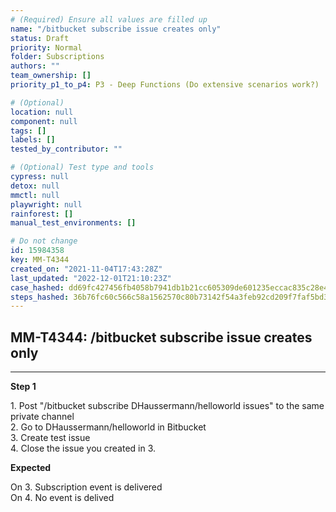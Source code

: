 ```yaml
---
# (Required) Ensure all values are filled up
name: "/bitbucket subscribe issue creates only"
status: Draft
priority: Normal
folder: Subscriptions
authors: ""
team_ownership: []
priority_p1_to_p4: P3 - Deep Functions (Do extensive scenarios work?)

# (Optional)
location: null
component: null
tags: []
labels: []
tested_by_contributor: ""

# (Optional) Test type and tools
cypress: null
detox: null
mmctl: null
playwright: null
rainforest: []
manual_test_environments: []

# Do not change
id: 15984358
key: MM-T4344
created_on: "2021-11-04T17:43:28Z"
last_updated: "2022-12-01T21:10:23Z"
case_hashed: dd69fc427456fb4058b7941db1b21cc605309de601235eccac835c28e412128c4d2878e4a3a41c4dbfbd7ecfe75a2126
steps_hashed: 36b76fc60c566c58a1562570c80b73142f54a3feb92cd209f7faf5bd327e47a5c40fd87bac677cf62f5d50da9e6eae1e
---
```


<!-- (Auto-generated) Based on frontmatter's "key" and "name" -->

## MM-T4344: /bitbucket subscribe issue creates only

---

**Step 1**

1\. Post "/bitbucket subscribe DHaussermann/helloworld issues" to the same private channel\
2\. Go to DHaussermann/helloworld in Bitbucket\
3\. Create test issue\
4\. Close the issue you created in 3.

**Expected**

On 3. Subscription event is delivered\
On 4. No event is delived
